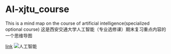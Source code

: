 # AI-xjtu_course
This is a mind map on the course of artificial intelligence(specialized optional course)
这是西安交通大学人工智能（专业选修课）期末复习重点内容的一个思维导图

[link](https://flowus.cn/share/1ee9eaff-02b1-4f5f-a213-5a3d341497a4)
![人工智能](https://github.com/scuuy/AI-xjtu_course/assets/144333560/52da6a92-bd4c-4558-9f66-c38c00a5fae4)
